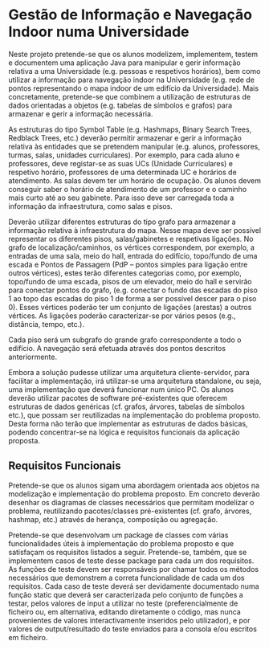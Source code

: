 # Gestão de Informação e Navegação Indoor numa Universidade

Neste projeto pretende-se que os alunos modelizem, implementem, testem e documentem
uma aplicação Java para manipular e gerir informação relativa a uma Universidade (e.g.
pessoas e respetivos horários), bem como utilizar a informação para navegação indoor na
Universidade (e.g. rede de pontos representando o mapa indoor de um edifício da
Universidade). Mais concretamente, pretende-se que combinem a utilização de estruturas de
dados orientadas a objetos (e.g. tabelas de símbolos e grafos) para armazenar e gerir a
informação necessária.

As estruturas do tipo Symbol Table (e.g. Hashmaps, Binary Search Trees, Redblack Trees,
etc.) deverão permitir armazenar e gerir a informação relativa às entidades que se pretendem
manipular (e.g. alunos, professores, turmas, salas, unidades curriculares). Por exemplo, para
cada aluno e professores, deve registar-se as suas UCs (Unidade Curriculares) e respetivo
horário, professores de uma determinada UC e horários de atendimento. As salas devem ter
um horário de ocupação. Os alunos devem conseguir saber o horário de atendimento de um
professor e o caminho mais curto até ao seu gabinete. Para isso deve ser carregada toda a
informação da infraestrutura, como salas e pisos.

Deverão utilizar diferentes estruturas do tipo grafo para armazenar a informação relativa à
infraestrutura do mapa. Nesse mapa deve ser possível representar os diferentes pisos,
salas/gabinetes e respetivas ligações. No grafo de localização/caminhos, os vértices
correspondem, por exemplo, a entradas de uma sala, meio do hall, entrada do edifício,
topo/fundo de uma escada e Pontos de Passagem (PdP – pontos simples para ligação entre
outros vértices), estes terão diferentes categorias como, por exemplo, topo/fundo de uma
escada, pisos de um elevador, meio do hall e servirão para conectar pontos do grafo, (e.g.
conectar o fundo das escadas do piso 1 ao topo das escadas do piso 1 de forma a ser possível
descer para o piso 0). Esses vértices poderão ter um conjunto de ligações (arestas) a outros
vértices. As ligações poderão caracterizar-se por vários pesos (e.g., distância, tempo, etc.).

Cada piso será um subgrafo do grande grafo correspondente a todo o edifício. A navegação
será efetuada através dos pontos descritos anteriormente.

Embora a solução pudesse utilizar uma arquitetura cliente-servidor, para facilitar a
implementação, irá utilizar-se uma arquitetura standalone, ou seja, uma implementação que
deverá funcionar num único PC. Os alunos deverão utilizar pacotes de software pré-existentes
que oferecem estruturas de dados genéricas (cf. grafos, árvores, tabelas de símbolos etc.),
que possam ser reutilizadas na implementação do problema proposto. Desta forma não terão
que implementar as estruturas de dados básicas, podendo concentrar-se na lógica e
requisitos funcionais da aplicação proposta.

## Requisitos Funcionais

Pretende-se que os alunos sigam uma abordagem orientada aos objetos na modelização e
implementação do problema proposto. Em concreto deverão desenhar os diagramas de
classes necessários que permitam modelizar o problema, reutilizando pacotes/classes 
pré-existentes (cf. grafo, árvores, hashmap, etc.) através de herança, composição ou agregação.

Pretende-se que desenvolvam um package de classes com várias funcionalidades úteis à
implementação do problema proposto e que satisfaçam os requisitos listados a seguir.
Pretende-se, também, que se implementem casos de teste desse package para cada um dos
requisitos. As funções de teste devem ser responsáveis por chamar todos os métodos
necessários que demonstrem a correta funcionalidade de cada um dos requisitos. Cada caso
de teste deverá ser devidamente documentado numa função static que deverá ser
caracterizada pelo conjunto de funções a testar, pelos valores de input a utilizar no teste
(preferencialmente de ficheiro ou, em alternativa, editando diretamente o código, mas nunca
provenientes de valores interactivamente inseridos pelo utilizador), e por valores de
output/resultado do teste enviados para a consola e/ou escritos em ficheiro.